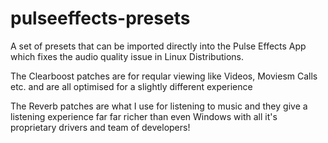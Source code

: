 # pulseeffects-presets
A set of presets that can be imported directly into the Pulse Effects App which fixes the audio quality issue in Linux Distributions.

The Clearboost patches are for reqular viewing like Videos, Moviesm Calls etc. and are all optimised for a slightly different experience

The Reverb patches are what I use for listening to music and they give a listening experience far far richer than even Windows with all it's proprietary drivers and team of developers!



